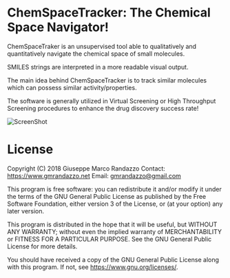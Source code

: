 # ChemSpaceTracker: The Chemical Space Navigator!


ChemSpaceTraker is an unsupervised tool able to qualitatively and quantitatively navigate the chemical space of small molecules.

SMILES strings are interpreted in a more readable visual output. 

The main idea behind ChemSpaceTracker is to track similar molecules which can possess similar activity/properties.

The software is generally utilized in Virtual Screening or High Throughput Screening procedures to enhance the drug discovery success rate!


![ScreenShot](https://github.com/gmrandazzo/PyLSS/blob/master/gui/pylssgui.png)


License
============

Copyright (C) 2018 Giuseppe Marco Randazzo
Contact: https://www.gmrandazzo.net
Email: gmrandazzo@gmail.com

This program is free software: you can redistribute it and/or modify
it under the terms of the GNU General Public License as published by
the Free Software Foundation, either version 3 of the License, or
(at your option) any later version.

This program is distributed in the hope that it will be useful,
but WITHOUT ANY WARRANTY; without even the implied warranty of
MERCHANTABILITY or FITNESS FOR A PARTICULAR PURPOSE.  See the
GNU General Public License for more details.

You should have received a copy of the GNU General Public License
along with this program.  If not, see <https://www.gnu.org/licenses/>.


